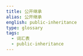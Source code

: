 ```yaml
---
title: 公开继承
alias: 公开继承
english: public-inheritance
type: glossary
tags:
  - 词汇表
  - public-inheritance
---
```

